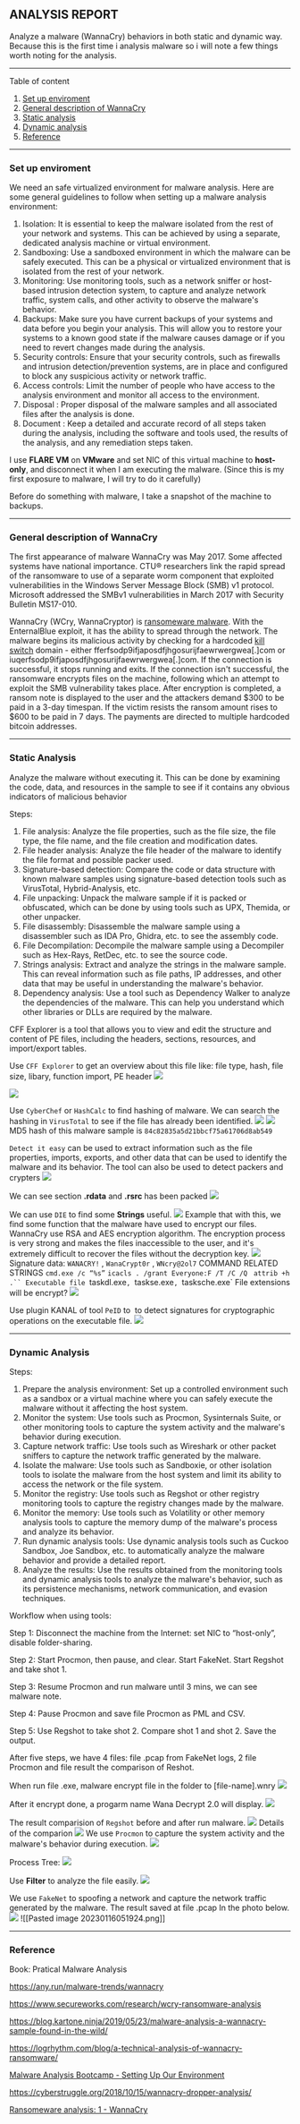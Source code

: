 ## ANALYSIS REPORT

Analyze a malware (WannaCry) behaviors in both static and dynamic way. 
Because this is the first time i analysis malware so i will note a few things worth noting for the analysis.

------
Table of content
1. [Set up enviroment](#Set%20up%20enviroment)
2. [General description of WannaCry](#General%20description%20of%20WannaCry)
3. [Static analysis](#Static%20analysis)
4. [Dynamic analysis](#Dynamic%20analysis)
5. [Reference](#Reference)
-------
### Set up enviroment

We need an safe virtualized environment for malware analysis.
Here are some general guidelines to follow when setting up a malware analysis environment:
1. Isolation: It is essential to keep the malware isolated from the rest of your network and systems. This can be achieved by using a separate, dedicated analysis machine or virtual environment.
2. Sandboxing: Use a sandboxed environment in which the malware can be safely executed. This can be a physical or virtualized environment that is isolated from the rest of your network.
3. Monitoring: Use monitoring tools, such as a network sniffer or host-based intrusion detection system, to capture and analyze network traffic, system calls, and other activity to observe the malware's behavior.
4. Backups: Make sure you have current backups of your systems and data before you begin your analysis. This will allow you to restore your systems to a known good state if the malware causes damage or if you need to revert changes made during the analysis.
5. Security controls: Ensure that your security controls, such as firewalls and intrusion detection/prevention systems, are in place and configured to block any suspicious activity or network traffic.
6. Access controls: Limit the number of people who have access to the analysis environment and monitor all access to the environment.
7. Disposal : Proper disposal of the malware samples and all associated files after the analysis is done.
8. Document : Keep a detailed and accurate record of all steps taken during the analysis, including the software and tools used, the results of the analysis, and any remediation steps taken.

I use **FLARE VM** on **VMware** and set NIC of this virtual machine to **host-only**, and disconnect it when I am executing the malware. (Since this is my first exposure to malware, I will try to do it carefully)

Before do something with malware, I take a snapshot of the machine to backups.

---
### General description of WannaCry

The first appearance of malware WannaCry was May 2017. Some affected systems have national importance. CTU® researchers link the rapid spread of the ransomware to use of a separate worm component that exploited vulnerabilities in the Windows Server Message Block (SMB) v1 protocol. Microsoft addressed the SMBv1 vulnerabilities in March 2017 with Security Bulletin MS17-010.

WannaCry (WCry, WannaCryptor) is [ransomeware malware](https://en.wikipedia.org/wiki/Ransomware). With the EnternalBlue exploit, it has the ability to spread through the network. The malware begins its malicious activity by checking for a hardcoded [kill switch](https://www.techtarget.com/whatis/definition/kill-switch) domain - either fferfsodp9ifjaposdfjhgosurijfaewrwergwea[.]com or iuqerfsodp9ifjaposdfjhgosurijfaewrwergwea[.]com.  If the connection is successful, it stops running and exits.  If the connection isn't successful, the ransomware encrypts files on the machine, following which an attempt to exploit the SMB vulnerability takes place. After encryption is completed, a ransom note is displayed to the user and the attackers demand $300 to be paid in a 3-day timespan. If the victim resists the ransom amount rises to $600 to be paid in 7 days. The payments are directed to multiple hardcoded bitcoin addresses.

---
### Static Analysis

Analyze the malware without executing it. This can be done by examining the code, data, and resources in the sample to see if it contains any obvious indicators of malicious behavior

Steps:
1.  File analysis: Analyze the file properties, such as the file size, the file type, the file name, and the file creation and modification dates.
2.  File header analysis: Analyze the file header of the malware to identify the file format and possible packer used.
3.  Signature-based detection: Compare the code or data structure with known malware samples using signature-based detection tools such as VirusTotal, Hybrid-Analysis, etc.
4.  File unpacking: Unpack the malware sample if it is packed or obfuscated, which can be done by using tools such as UPX, Themida, or other unpacker.
5.  File disassembly: Disassemble the malware sample using a disassembler such as IDA Pro, Ghidra, etc. to see the assembly code.
6.  File Decompilation: Decompile the malware sample using a Decompiler such as Hex-Rays, RetDec, etc. to see the source code.
7.  Strings analysis: Extract and analyze the strings in the malware sample. This can reveal information such as file paths, IP addresses, and other data that may be useful in understanding the malware's behavior.
8.  Dependency analysis: Use a tool such as Dependency Walker to analyze the dependencies of the malware. This can help you understand which other libraries or DLLs are required by the malware.

CFF Explorer is a tool that allows you to view and edit the structure and content of PE files, including the headers, sections, resources, and import/export tables.

Use `CFF Explorer` to get an overview about this file like: file type, hash, file size, libary, function import, PE header
![](IMG/Pasted%20image%2020230113170525.png)

![](IMG/Pasted%20image%2020230113170650.png)

Use `CyberChef` or `HashCalc` to find hashing of malware. We can search the hashing in `VirusTotal` to see if the file has already been identified.
![](IMG/Pasted%20image%2020230113170951.png)
![](IMG/Pasted%20image%2020230116050805.png)
MD5 hash of this malware sample is `84c82835a5d21bbcf75a61706d8ab549`

`Detect it easy` can be used to extract information such as the file properties, imports, exports, and other data that can be used to identify the malware and its behavior. The tool can also be used to detect packers and crypters
![](IMG/Pasted%20image%2020230113171236.png)

We can see section **.rdata** and **.rsrc** has been packed
![](IMG/Pasted%20image%2020230113171251.png)

We can use `DIE` to find some **Strings** useful. 
![](IMG/Pasted%20image%2020230116161329.png)
Example that with this, we find some function that the malware have used to encrypt our files. WannaCry use RSA and AES encryption algorithm. The encryption process is very strong and makes the files inaccessible to the user, and it's extremely difficult to recover the files without the decryption key. 
![](IMG/Pasted%20image%2020230113171631.png)
Signature data:
`WANACRY!` , `WanaCrypt0r` , `WNcry@2ol7`
COMMAND RELATED STRINGS
`cmd.exe /c “%s”`
`icacls . /grant Everyone:F /T /C /Q `
`attrib +h .``
Executable file
`taskdl.exe`, `taskse.exe`, `tasksche.exe`
File extensions will be encrypt?
![](IMG/Pasted%20image%2020230116161147.png)

Use plugin KANAL of tool `PeID`  to  to detect signatures for cryptographic operations on the executable file.
![](IMG/Pasted%20image%2020230116163004.png)


---

### Dynamic Analysis


Steps:
1.  Prepare the analysis environment: Set up a controlled environment such as a sandbox or a virtual machine where you can safely execute the malware without it affecting the host system.
2.  Monitor the system: Use tools such as Procmon, Sysinternals Suite, or other monitoring tools to capture the system activity and the malware's behavior during execution.
3.  Capture network traffic: Use tools such as Wireshark or other packet sniffers to capture the network traffic generated by the malware.
4.  Isolate the malware: Use tools such as Sandboxie, or other isolation tools to isolate the malware from the host system and limit its ability to access the network or the file system.
5.  Monitor the registry: Use tools such as Regshot or other registry monitoring tools to capture the registry changes made by the malware.
6.  Monitor the memory: Use tools such as Volatility or other memory analysis tools to capture the memory dump of the malware's process and analyze its behavior.
7.  Run dynamic analysis tools: Use dynamic analysis tools such as Cuckoo Sandbox, Joe Sandbox, etc. to automatically analyze the malware behavior and provide a detailed report.
8.  Analyze the results: Use the results obtained from the monitoring tools and dynamic analysis tools to analyze the malware's behavior, such as its persistence mechanisms, network communication, and evasion techniques.


Workflow when using tools:

 Step 1: Disconnect the machine from the Internet: set NIC to “host-only”, disable folder-sharing.
 
 Step 2: Start Procmon, then pause, and clear. Start FakeNet. Start Regshot and take shot 1.
 
 Step 3: Resume Procmon and run malware until 3 mins, we can see malware note.
 
 Step 4: Pause Procmon and save file Procmon as PML and CSV.
 
 Step 5: Use Regshot to take shot 2. Compare shot 1 and shot 2. Save the output.

After five steps, we have 4 files: file .pcap from FakeNet logs, 2 file Procmon and file result the comparison of Reshot.

When run file .exe, malware encrypt file in the folder to [file-name].wnry
![](IMG/Pasted%20image%2020230116025938.png)

After it encrypt done, a progarm name Wana Decrypt 2.0 will display.
![](IMG/Pasted%20image%2020230116030025.png)


The result comparision of `Regshot` before and after run malware.
![](IMG/Pasted%20image%2020230116030300.png)
Details of the comparion
![](IMG/Pasted%20image%2020230116054240.png)
We use `Procmon` to capture the system activity and the malware's behavior during execution.
![](IMG/Pasted%20image%2020230116030333.png)

Process Tree:
![](IMG/Pasted%20image%2020230116030409.png)

Use **Filter** to analyze the file easily.
![](IMG/Pasted%20image%2020230116030533.png)

We use `FakeNet` to spoofing a network and capture the network traffic generated by the malware. The result saved at file .pcap
In the photo below. 
![](IMG/Pasted%20image%2020230116030626.png)
![[Pasted image 20230116051924.png]]


---

### Reference

Book: Pratical Malware Analysis

https://any.run/malware-trends/wannacry

https://www.secureworks.com/research/wcry-ransomware-analysis

https://blog.kartone.ninja/2019/05/23/malware-analysis-a-wannacry-sample-found-in-the-wild/

https://logrhythm.com/blog/a-technical-analysis-of-wannacry-ransomware/

[Malware Analysis Bootcamp - Setting Up Our Environment](https://www.youtube.com/watch?v=F1LE56QQ7iA)

https://cyberstruggle.org/2018/10/15/wannacry-dropper-analysis/

[Ransomeware analysis: 1 - WannaCry](https://www.youtube.com/watch?v=Qh1LAbzzfBs)

